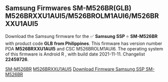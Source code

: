 <h2>Samsung Firmwares SM-M526BR(GLB) M526BRXXU1AUI5/M526BROLM1AUI6/M526BRXXU1AUI5</h2>
Download the Samsung firmware for the ✅ <strong>Samsung SSP </strong> ⭐ <strong>SM-M526BR</strong> with product code <strong>GLB</strong> <strong> from Philippines</strong>. This firmware has version number PDA <strong>M526BRXXU1AUI5</strong> and CSC M526BROLM1AUI6. The operating system of this firmware is Android R , with build date 2021-11-11. Changelist <strong>22459726</strong>.


[SM-M526BR](https://samfirm.shop/samsung/model/SM-M526BR)
[M526BRXXU1AUI5](https://samfirm.shop/samsung/pda/M526BRXXU1AUI5)
[Download Firmware Samsung SSP SM-M526BR](https://samfirm.shop/samsung/firmware/475479)
